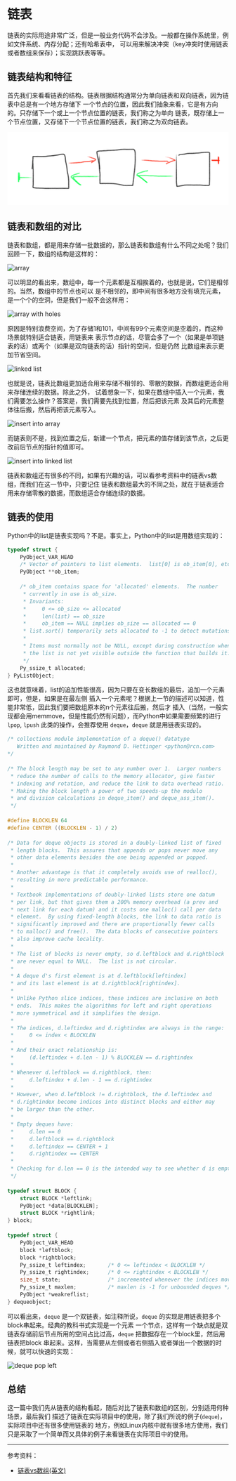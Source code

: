 # 链表

链表的实际用途非常广泛，但是一般业务代码不会涉及。一般都在操作系统里，例如文件系统、内存分配；还有哈希表中，
可以用来解决冲突（key冲突时使用链表或者数组来保存）；实现跳跃表等等。

## 链表结构和特征

首先我们来看看链表的结构。链表根据结构通常分为单向链表和双向链表，因为链表中总是有一个地方存储下
一个节点的位置，因此我们抽象来看，它是有方向的。只存储下一个或上一个节点位置的链表，我们称之为单向
链表，既存储上一个节点位置，又存储下一个节点位置的链表，我们称之为双向链表。

![linked list](./img/linked_list.png)

## 链表和数组的对比

链表和数组，都是用来存储一批数据的，那么链表和数组有什么不同之处呢？我们回顾一下，数组的结构是这样的：

![array]()

可以明显的看出来，数组中，每一个元素都是互相挨着的，也就是说，它们是相邻的。当然，数组中的节点也可以
是不相邻的，即中间有很多地方没有填充元素，是一个个的空洞，但是我们一般不会这样用：

![array with holes]()

原因是特别浪费空间，为了存储1和101，中间有99个元素空间是空着的，而这种场景就特别适合链表，用链表来
表示节点的话，尽管会多了一个（如果是单项链表的话）或两个（如果是双向链表的话）指针的空间，但是仍然
比数组来表示更加节省空间。

![linked list]()

也就是说，链表比数组更加适合用来存储不相邻的、零散的数据，而数组更适合用来存储连续的数据。除此之外，
试着想象一下，如果在数组中插入一个元素，我们需要怎么操作？答案是，我们需要先找到位置，然后把该元素
及其后的元素整体往后搬，然后再把该元素写入。

![insert into array]()

而链表则不是，找到位置之后，新建一个节点，把元素的值存储到该节点，之后更改前后节点的指针的值即可。

![insert into linked list]()

链表和数组还有很多的不同，如果有兴趣的话，可以看参考资料中的链表vs数组，而我们在这一节中，只要记住
链表和数组最大的不同之处，就在于链表适合用来存储零散的数据，而数组适合存储连续的数据。

## 链表的使用

Python中的list是链表实现吗？不是。事实上，Python中的list是用数组实现的：

```c
typedef struct {
    PyObject_VAR_HEAD
    /* Vector of pointers to list elements.  list[0] is ob_item[0], etc. */
    PyObject **ob_item;

    /* ob_item contains space for 'allocated' elements.  The number
     * currently in use is ob_size.
     * Invariants:
     *     0 <= ob_size <= allocated
     *     len(list) == ob_size
     *     ob_item == NULL implies ob_size == allocated == 0
     * list.sort() temporarily sets allocated to -1 to detect mutations.
     *
     * Items must normally not be NULL, except during construction when
     * the list is not yet visible outside the function that builds it.
     */
    Py_ssize_t allocated;
} PyListObject;
```

这也就意味着，list的追加性能很高，因为只要在变长数组的最后，追加一个元素即可，但是，如果是在最左侧
插入一个元素呢？根据上一节的描述可以知道，性能非常低，因此我们要把数组原本的n个元素往后搬，然后才
插入（当然，一般实现都会用memmove，但是性能仍然有问题），而Python中如果需要频繁的进行 `lpop`, `lpush`
此类的操作，会推荐使用 `deque`，`deque` 就是用链表实现的。

```c
/* collections module implementation of a deque() datatype
   Written and maintained by Raymond D. Hettinger <python@rcn.com>
*/

/* The block length may be set to any number over 1.  Larger numbers
 * reduce the number of calls to the memory allocator, give faster
 * indexing and rotation, and reduce the link to data overhead ratio.
 * Making the block length a power of two speeds-up the modulo
 * and division calculations in deque_item() and deque_ass_item().
 */

#define BLOCKLEN 64
#define CENTER ((BLOCKLEN - 1) / 2)

/* Data for deque objects is stored in a doubly-linked list of fixed
 * length blocks.  This assures that appends or pops never move any
 * other data elements besides the one being appended or popped.
 *
 * Another advantage is that it completely avoids use of realloc(),
 * resulting in more predictable performance.
 *
 * Textbook implementations of doubly-linked lists store one datum
 * per link, but that gives them a 200% memory overhead (a prev and
 * next link for each datum) and it costs one malloc() call per data
 * element.  By using fixed-length blocks, the link to data ratio is
 * significantly improved and there are proportionally fewer calls
 * to malloc() and free().  The data blocks of consecutive pointers
 * also improve cache locality.
 *
 * The list of blocks is never empty, so d.leftblock and d.rightblock
 * are never equal to NULL.  The list is not circular.
 *
 * A deque d's first element is at d.leftblock[leftindex]
 * and its last element is at d.rightblock[rightindex].
 *
 * Unlike Python slice indices, these indices are inclusive on both
 * ends.  This makes the algorithms for left and right operations
 * more symmetrical and it simplifies the design.
 *
 * The indices, d.leftindex and d.rightindex are always in the range:
 *     0 <= index < BLOCKLEN
 *
 * And their exact relationship is:
 *     (d.leftindex + d.len - 1) % BLOCKLEN == d.rightindex
 *
 * Whenever d.leftblock == d.rightblock, then:
 *     d.leftindex + d.len - 1 == d.rightindex
 *
 * However, when d.leftblock != d.rightblock, the d.leftindex and
 * d.rightindex become indices into distinct blocks and either may
 * be larger than the other.
 *
 * Empty deques have:
 *     d.len == 0
 *     d.leftblock == d.rightblock
 *     d.leftindex == CENTER + 1
 *     d.rightindex == CENTER
 *
 * Checking for d.len == 0 is the intended way to see whether d is empty.
 */

typedef struct BLOCK {
    struct BLOCK *leftlink;
    PyObject *data[BLOCKLEN];
    struct BLOCK *rightlink;
} block;

typedef struct {
    PyObject_VAR_HEAD
    block *leftblock;
    block *rightblock;
    Py_ssize_t leftindex;       /* 0 <= leftindex < BLOCKLEN */
    Py_ssize_t rightindex;      /* 0 <= rightindex < BLOCKLEN */
    size_t state;               /* incremented whenever the indices move */
    Py_ssize_t maxlen;          /* maxlen is -1 for unbounded deques */
    PyObject *weakreflist;
} dequeobject;
```

可以看出来，`deque` 是一个双链表，如注释所说，`deque` 的实现是用链表把多个block串起来。经典的教科书式实现是一个元素
一个节点，这样有一个缺点就是双链表存储前后节点所用的空间占比过高，`deque` 把数据存在一个block里，然后用链表把block
串起来。这样，当需要从左侧或者右侧插入或者弹出一个数据的时候，就可以快速的实现：

![deque pop left]()

## 总结

这一篇中我们先从链表的结构看起，随后对比了链表和数组的区别，分别适用何种场景，最后我们
描述了链表在实际项目中的使用，除了我们所说的例子(`deque`)，实际项目中还有很多使用链表的
地方，例如Linux内核中就有很多地方使用，我们只是采取了一个简单而又具体的例子来看链表在实际项目中的使用。

---

参考资料：

- [链表vs数组(英文)](https://www.geeksforgeeks.org/linked-list-vs-array/)
